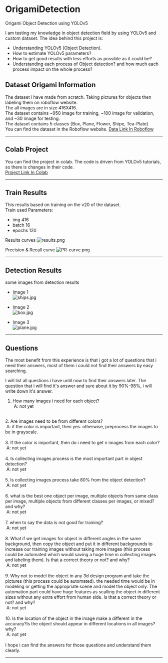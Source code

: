 # OrigamiDetection
Origami Object Detection using YOLOv5

I am testing my knowledge in object detection field by using YOLOv5 and custom dataset.
The idea behind this project is:
- Understanding YOLOv5 (Object Detection).
- How to estimate YOLOv5 parameters?
- How to get good results with less efforts as possible as it could be?
- Understanding each process of Object detection? and how much each process impact on the whole process?

## Dataset Origami Information
The dataset i have made from scratch. Taking pictures for objects then labeling them on roboflow website.<br/>
The all images are in size 416X416.<br/>
The dataset contains ~950 image for training, ~100 image for validation, and ~30 image for testing.<br/>
The dataset contains 5 classes {Box, Plane, Flower, Shipe, Tea-Plate}<br/>
You can find the dataset in the Roboflow website. [Data Link In Roboflow](https://universe.roboflow.com/alielgamal9/origami)<br/>

------------------------------------------------------------------------------------------------------------------------------------------------------

## Colab Project

You can find the project in colab. The code is driven from YOLOv5 tutorials, so there is changes in their code.<br/>
[Project Link In Colab](https://colab.research.google.com/drive/1FgM3Hl_pesJCg9IHClFJdkDSfQdBG5ZD?usp=sharing)

------------------------------------------------------------------------------------------------------------------------------------------------------

## Train Results

This results based on training on the v20 of the dataset.<br/>
Train used Parameters: 
- img 416
- batch 16
- epochs 120

Results curves
![results.png](https://github.com/AliElgamel9/OrigamiDetection/blob/master/train/yolov5s_results/results.png)

Precision & Recall curve
![PR-curve.png](https://github.com/AliElgamel9/OrigamiDetection/blob/master/train/yolov5s_results/PR_curve.png)

------------------------------------------------------------------------------------------------------------------------------------------------------

## Detection Results
some images from detection results

- Image 1<br/>
![ships.jpg](https://github.com/AliElgamel9/OrigamiDetection/blob/master/detect/exp/ship1_jpg.rf.c4b7cd4293bddf8d5e020dd2c973a884.jpg)

- Image 2<br/>
![box.jpg](https://github.com/AliElgamel9/OrigamiDetection/blob/master/detect/exp/box1_jpg.rf.1f299105d55501c2339579662f23a7ef.jpg)

- Image 3<br/>
![plane.jpg](https://github.com/AliElgamel9/OrigamiDetection/blob/master/detect/exp/plan1_jpg.rf.c7fbe647cae8706a185281ba94c93c6e.jpg)

------------------------------------------------------------------------------------------------------------------------------------------------------
## Questions

The most benefit from this experience is that i got a lot of questions that i need their answers, most of them i could not find their answers by easy searching.

I will list all questions i have until now to find their answers later. The question that i will find it's answer and sure about it by 90%-98%, i will write down it's answer.

1. How many images i need for each object?<br/>
&nbsp;A: not yet<br/>
<br/>
2. Are images need to be from different colors?<br/>
&nbsp;A: if the color is important, then yes. otherwise, preprocess the images to be in grayscale.<br/>
<br/>
3. If the color is important, then do i need to get n images from each color?<br/>
&nbsp;A: not yet<br/>
<br/>
4. Is collecting images process is the most important part in object detection?<br/>
&nbsp;A: not yet<br/>
<br/>
5. Is collecting images process take 80% from the object detection?<br/>
&nbsp;A: not yet<br/>
<br/>
6. what is the best one object per image, multiple objects from same class per image, multiple objects from different classes per images, or mixed? and why?<br/>
&nbsp;A: not yet<br/>
<br/>
7. when to say the data is not good for training?<br/>
&nbsp;A: not yet<br/>
<br/>
8. What if we get images for object in different angles in the same background, then copy the object and put it in different backgrounds to increase our training images without taking more images (this process could be automated which would saving a huge time in collecting images and labeling them). Is that a correct theory or not? and why?<br/>
&nbsp;A: not yet<br/>
<br/>
9. Why not to model the object in any 3d design program and take the pictures (this process could be automated). the needed time would be in modeling or getting the appropriate scene and model the object only. The automation part could have huge features as scalling the object in different sizes without any extra effort from human side. Is that a correct theory or not? and why?<br/>
 &nbsp;A: not yet<br/>
<br/>
10. Is the location of the object in the image make a different in the accuracy?Is the object should appear in different locations in all images?why?<br/>
&nbsp;A: not yet<br/>
<br/>
I hope i can find the answers for those questions and understand them clearly.<br/>

------------------------------------------------------------------------------------------------------------------------------------------------------
